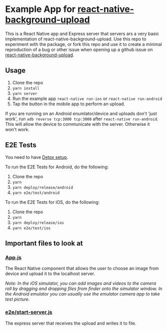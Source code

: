 # Example App for [react-native-background-upload](https://github.com/Vydia/react-native-background-upload)

This is a React Native app and Express server that servers ars a very basic
implementation of react-native-background-upload. Use this repo to experiment
with the package, or fork this repo and use it to create a minimal reproduction
of a bug or other issue when opening up a github issue on
[react-native-background-upload](https://github.com/Vydia/react-native-background-upload).

## Usage

 1. Clone the repo
 1. `yarn install`
 1. `yarn server`
 1. Run the example app `react-native run-ios` or `react-native run-android`
 1. Tap the button in the mobile app to perform an upload.

If you are running on an Android enumlator/device and uploads don't 'just work', run `adb reverse tcp:3000 tcp:3000` after `react-native run-android`.  This will allow the device to communicate with the server.  Otherwise it won't work.

## E2E Tests

You need to have [Detox setup](https://github.com/wix/Detox/blob/master/docs/Introduction.GettingStarted.md).

To run the E2E Tests for Android, do the following:

 1. Clone the repo
 1. `yarn`
 1. `yarn deploy/release/android`
 1. `yarn e2e/test/android`

To run the E2E Tests for iOS, do the following:

 1. Clone the repo
 1. `yarn`
 1. `yarn deploy/release/ios`
 1. `yarn e2e/test/ios`

## Important files to look at

### [App.js](https://github.com/Vydia/react-native-background-upload/blob/master/example/RNBackgroundExample/App.js)

The React Native component that allows the user to choose an image from device
and upload it to the localhost server.

*Note: In the iOS simulator, you can add images and videos to the camera roll by
dragging and dropping files from finder onto the simulator window. In the Android
emulator you can usually use the emulator camera app to take test picture.*

### [e2e/start-server.js](https://github.com/Vydia/react-native-background-upload/blob/master/example/RNBackgroundExample/e2e/start-server.js)

The express server that receives the upload and writes it to file.

